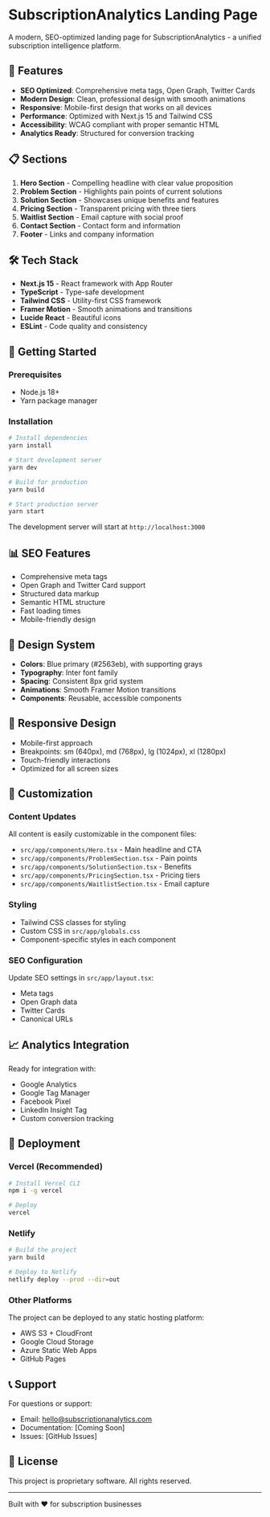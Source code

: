 # SubscriptionAnalytics Landing Page

A modern, SEO-optimized landing page for SubscriptionAnalytics - a unified subscription intelligence platform.

## 🚀 Features

- **SEO Optimized**: Comprehensive meta tags, Open Graph, Twitter Cards
- **Modern Design**: Clean, professional design with smooth animations
- **Responsive**: Mobile-first design that works on all devices
- **Performance**: Optimized with Next.js 15 and Tailwind CSS
- **Accessibility**: WCAG compliant with proper semantic HTML
- **Analytics Ready**: Structured for conversion tracking

## 📋 Sections

1. **Hero Section** - Compelling headline with clear value proposition
2. **Problem Section** - Highlights pain points of current solutions
3. **Solution Section** - Showcases unique benefits and features
4. **Pricing Section** - Transparent pricing with three tiers
5. **Waitlist Section** - Email capture with social proof
6. **Contact Section** - Contact form and information
7. **Footer** - Links and company information

## 🛠️ Tech Stack

- **Next.js 15** - React framework with App Router
- **TypeScript** - Type-safe development
- **Tailwind CSS** - Utility-first CSS framework
- **Framer Motion** - Smooth animations and transitions
- **Lucide React** - Beautiful icons
- **ESLint** - Code quality and consistency

## 🚀 Getting Started

### Prerequisites

- Node.js 18+
- Yarn package manager

### Installation

```bash
# Install dependencies
yarn install

# Start development server
yarn dev

# Build for production
yarn build

# Start production server
yarn start
```

The development server will start at `http://localhost:3000`

## 📊 SEO Features

- Comprehensive meta tags
- Open Graph and Twitter Card support
- Structured data markup
- Semantic HTML structure
- Fast loading times
- Mobile-friendly design

## 🎨 Design System

- **Colors**: Blue primary (#2563eb), with supporting grays
- **Typography**: Inter font family
- **Spacing**: Consistent 8px grid system
- **Animations**: Smooth Framer Motion transitions
- **Components**: Reusable, accessible components

## 📱 Responsive Design

- Mobile-first approach
- Breakpoints: sm (640px), md (768px), lg (1024px), xl (1280px)
- Touch-friendly interactions
- Optimized for all screen sizes

## 🔧 Customization

### Content Updates

All content is easily customizable in the component files:
- `src/app/components/Hero.tsx` - Main headline and CTA
- `src/app/components/ProblemSection.tsx` - Pain points
- `src/app/components/SolutionSection.tsx` - Benefits
- `src/app/components/PricingSection.tsx` - Pricing tiers
- `src/app/components/WaitlistSection.tsx` - Email capture

### Styling

- Tailwind CSS classes for styling
- Custom CSS in `src/app/globals.css`
- Component-specific styles in each component

### SEO Configuration

Update SEO settings in `src/app/layout.tsx`:
- Meta tags
- Open Graph data
- Twitter Cards
- Canonical URLs

## 📈 Analytics Integration

Ready for integration with:
- Google Analytics
- Google Tag Manager
- Facebook Pixel
- LinkedIn Insight Tag
- Custom conversion tracking

## 🚀 Deployment

### Vercel (Recommended)

```bash
# Install Vercel CLI
npm i -g vercel

# Deploy
vercel
```

### Netlify

```bash
# Build the project
yarn build

# Deploy to Netlify
netlify deploy --prod --dir=out
```

### Other Platforms

The project can be deployed to any static hosting platform:
- AWS S3 + CloudFront
- Google Cloud Storage
- Azure Static Web Apps
- GitHub Pages

## 📞 Support

For questions or support:
- Email: hello@subscriptionanalytics.com
- Documentation: [Coming Soon]
- Issues: [GitHub Issues]

## 📄 License

This project is proprietary software. All rights reserved.

---

Built with ❤️ for subscription businesses
